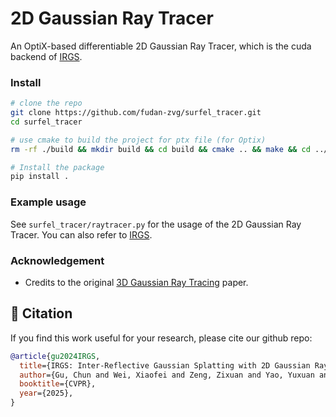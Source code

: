 # 2D Gaussian Ray Tracer

An OptiX-based differentiable 2D Gaussian Ray Tracer, which is the cuda backend of [IRGS](https://github.com/fudan-zvg/IRGS).

### Install
```bash
# clone the repo
git clone https://github.com/fudan-zvg/surfel_tracer.git
cd surfel_tracer

# use cmake to build the project for ptx file (for Optix)
rm -rf ./build && mkdir build && cd build && cmake .. && make && cd ../

# Install the package
pip install .
```

### Example usage
See `surfel_tracer/raytracer.py` for the usage of the 2D Gaussian Ray Tracer. You can also refer to [IRGS](https://github.com/fudan-zvg/IRGS).

### Acknowledgement

* Credits to the original [3D Gaussian Ray Tracing](https://gaussiantracer.github.io/) paper.

## 📜 Citation
If you find this work useful for your research, please cite our github repo:
```bibtex
@article{gu2024IRGS,
  title={IRGS: Inter-Reflective Gaussian Splatting with 2D Gaussian Ray Tracing},
  author={Gu, Chun and Wei, Xiaofei and Zeng, Zixuan and Yao, Yuxuan and Zhang, Li},
  booktitle={CVPR},
  year={2025},
}
```
